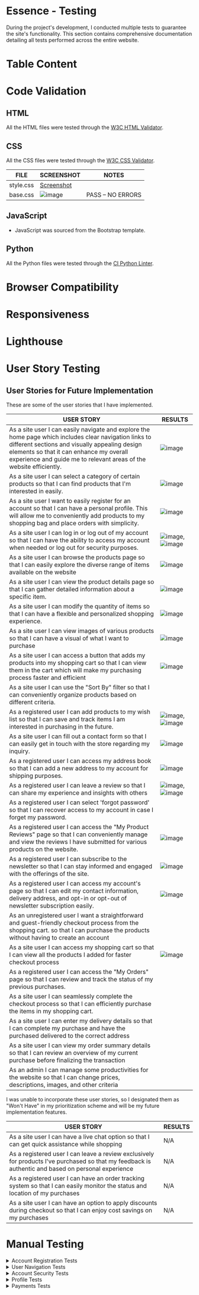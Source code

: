 # Essence - Testing

During the project's development, I conducted multiple tests to guarantee the site's functionality. This section contains comprehensive documentation detailing all tests performed across the entire website.

# Table Content


# Code Validation

## HTML

All the HTML files were tested through the [W3C HTML Validator](https://validator.w3.org/). 


## CSS

All the CSS files were tested through the [W3C CSS Validator](https://jigsaw.w3.org/css-validator/#validate_by_input). 

| FILE      | SCREENSHOT | NOTES            |
|-----------|------------|------------------|
| style.css | [Screenshot](link_to_screenshot) |  |
| base.css  | ![image](https://github.com/Rafz9Abz9/Essence/assets/126483536/0726b086-2370-4e3d-93b6-05f00db281c2)|  PASS – NO ERRORS |


## JavaScript

- JavaScript was sourced from the Bootstrap template.

## Python

All the Python files were tested through the [CI Python Linter](https://pep8ci.herokuapp.com/).


# Browser Compatibility


# Responsiveness


# Lighthouse


# User Story Testing

## User Stories for Future Implementation

These are some of the user stories that I have implemented.

| USER STORY                                                                                                   | RESULTS |
|--------------------------------------------------------------------------------------------------------------|---------|
| As a site user I can easily navigate and explore the home page which includes clear navigation links to different sections and visually appealing design elements so that it can enhance my overall experience and guide me to relevant areas of the website efficiently. |    ![image](https://github.com/Rafz9Abz9/Essence/assets/126483536/9fdcc0bb-fe81-4dcd-bf69-299a5d767ccf)|
| As a site user I can select a category of certain products so that I can find products that I'm interested in easily. |    ![image](https://github.com/Rafz9Abz9/Essence/assets/126483536/e620b84c-2bca-4f51-8897-75620130abd6)|
| As a site user I want to easily register for an account so that I can have a personal profile. This will allow me to conveniently add products to my shopping bag and place orders with simplicity. |  ![image](https://github.com/Rafz9Abz9/Essence/assets/126483536/0424d256-8e56-49bc-bb74-0179d360d125)|
| As a site user I can log in or log out of my account so that I can have the ability to access my account when needed or log out for security purposes. |   ![image](https://github.com/Rafz9Abz9/Essence/assets/126483536/90f53c93-55e3-41c3-9e3a-0322b0d8b82b), ![image](https://github.com/Rafz9Abz9/Essence/assets/126483536/c8c6b178-0fcb-4521-a901-01ba12255760)|
| As a site user I can browse the products page so that I can easily explore the diverse range of items available on the website | ![image](https://github.com/Rafz9Abz9/Essence/assets/126483536/fb877daa-b6d9-485a-ad7f-60c6fcf44ca4)|
| As a site user I can view the product details page so that I can gather detailed information about a specific item. |     ![image](https://github.com/Rafz9Abz9/Essence/assets/126483536/a4135de6-cd77-4531-b428-c12e2fcd6f22)|
| As a site user I can modify the quantity of items so that I can have a flexible and personalized shopping experience. |    ![image](https://github.com/Rafz9Abz9/Essence/assets/126483536/405633b1-1cdb-4e05-bac5-37ec69fcf3d9)|
| As a site user I can view images of various products so that I can have a visual of what I want to purchase |   ![image](https://github.com/Rafz9Abz9/Essence/assets/126483536/f512ec9c-0814-4e38-8b80-976269e7ac4d)|
| As a site user I can access a button that adds my products into my shopping cart so that I can view them in the cart which will make my purchasing process faster and efficient |    ![image](https://github.com/Rafz9Abz9/Essence/assets/126483536/77d5075e-905d-4c3f-a8f6-bec9371e9a28)|
| As a site user I can use the "Sort By" filter so that I can conveniently organize products based on different criteria. |         |
| As a registered user I can add products to my wish list so that I can save and track items I am interested in purchasing in the future. |    ![image](https://github.com/Rafz9Abz9/Essence/assets/126483536/f51233f8-0245-4229-9ca6-7caf32a1498c), ![image](https://github.com/Rafz9Abz9/Essence/assets/126483536/72bc1b77-6fdf-4e23-a733-5a9a81d1de59)|
| As a site user I can fill out a contact form so that I can easily get in touch with the store regarding my inquiry. |   ![image](https://github.com/Rafz9Abz9/Essence/assets/126483536/f2360cec-2882-4f1d-8ba6-a1a614590a42)|
| As a registered user I can access my address book so that I can add a new address to my account for shipping purposes. |    ![image](https://github.com/Rafz9Abz9/Essence/assets/126483536/1b5b6f8b-bb7d-4af5-a054-812f7d10eba7)|
| As a registered user I can leave a review so that I can share my experience and insights with others |   ![image](https://github.com/Rafz9Abz9/Essence/assets/126483536/aa3a0718-82f7-479a-92b9-aa5a53ab254a), ![image](https://github.com/Rafz9Abz9/Essence/assets/126483536/1e7f76bc-37cb-4047-b1bd-72e54517e4a4)|
| As a registered user I can select 'forgot password' so that I can recover access to my account in case I forget my password. |         |
| As a registered user I can access the "My Product Reviews" page so that I can conveniently manage and view the reviews I have submitted for various products on the website. |    ![image](https://github.com/Rafz9Abz9/Essence/assets/126483536/19171f47-65fe-4c5f-af44-4b4407bc6e89)|
| As a registered user I can subscribe to the newsletter so that I can stay informed and engaged with the offerings of the site. |   ![image](https://github.com/Rafz9Abz9/Essence/assets/126483536/e94373c6-d0d6-4242-a278-7098ab6eeed8)|
| As a registered user I can access my account's page so that I can edit my contact information, delivery address, and opt-in or opt-out of newsletter subscription easily. |  ![image](https://github.com/Rafz9Abz9/Essence/assets/126483536/076de158-778f-413c-8ebc-b6d21a4885bb)|
| As an unregistered user I want a straightforward and guest-friendly checkout process from the shopping cart. so that I can purchase the products without having to create an account |         |
| As a site user I can access my shopping cart so that I can view all the products I added for faster checkout process |    ![image](https://github.com/Rafz9Abz9/Essence/assets/126483536/08eae49b-d1d9-4517-9673-9f6c1dabcc0e)|
| As a registered user I can access the "My Orders" page so that I can review and track the status of my previous purchases. |         |
| As a site user I can seamlessly complete the checkout process so that I can efficiently purchase the items in my shopping cart. |         |
| As a site user I can enter my delivery details so that I can complete my purchase and have the purchased delivered to the correct address |         |
| As a site user I can view my order summary details so that I can review an overview of my current purchase before finalizing the transaction |         |
| As an admin I can manage some productivities for the website so that I can change prices, descriptions, images, and other criteria |         |


I was unable to incorporate these user stories, so I designated them as "Won't Have" in my prioritization scheme and will be my future implementation features.

| USER STORY                                                                     | RESULTS |
|--------------------------------------------------------------------------------|---------|
| As a site user I can have a live chat option so that I can get quick assistance while shopping | N/A |
| As a registered user I can leave a review exclusively for products I've purchased so that my feedback is authentic and based on personal experience | N/A |
| As a registered user I can have an order tracking system so that I can easily monitor the status and location of my purchases | N/A |
| As a site user I can have an option to apply discounts during checkout so that I can enjoy cost savings on my purchases | N/A |



# Manual Testing

<details>

<summary>Account Registration Tests</summary>

| Test                               | Result |
|------------------------------------|--------|
| User can create an account        | Pass   |
| Verified User can log into account| Pass   |
| User can log out of account       | Pass   |
| User is notified of logging in to account | Pass |
| User is notified of logging out of account| Pass |
| User receives email verification email| Fail   |

</details>

<details>

<summary>User Navigation Tests</summary>

| Test                                                   | Result |
|--------------------------------------------------------|--------|
| User can navigate to product                          | Pass   |
| User can access product details                       | Pass   |
| User can add a product to cart                        | Pass   |
| User can navigate back to products                    | Pass   |
| User can add additional products to cart              | Pass   |
| User can add multiple quantities of a product         | Pass   |
| User can navigate to cart                             | Pass   |
| Logged in User can navigate to the profile section of accounts | Pass |
| User can access their saved address information      | Pass   |
| User can access past orders                           | Pass   |
| User can access the contact page and form             | Pass   |
| All links on footer open to correct pages             | Pass   |
| All links on Heading Navigation open to correct option| Pass   |


</details>

<details>

<summary>Account Security Tests</summary>

| Test                                               | Result |
|----------------------------------------------------|--------|
| Unregistered user cannot access profile page      | Pass   |
| Registered user can access profile page           | Pass   |
| All users can access the contact form page       | Pass   |
| Unregistered user cannot leave a review on products | Pass |
| Registered user can leave a review on products   | Pass   |
| Unregistered user cannot add products to wishlist | Pass   |
| Registered user can add products to wishlist     | Pass   |

</details>

<details>

<summary>Profile Tests</summary>

| Test                                                   | Result |
|--------------------------------------------------------|--------|
| Unregistered user cannot access profile page           | Pass   |
| Registered user can access profile page                | Pass   |
| Registered user can see their details on the accounts information page | Pass |
| Registered user can update their first name            | Pass   |
| Registered user can update their last name             | Pass   |
| Registered user can update their email                 | Pass   |
| Registered user can navigate to their shipping information | Pass   |
| Registered user can update street address              | Pass   |
| Registered user can update city                        | Pass   |
| Registered user can update state/province              | Pass   |
| Registered user can update postcode                    | Pass   |
| Registered user can update country                     | Pass   |
| Registered user can subscribe to newsletter            | Pass   |
| Registered user can unsubscribe newsletter            | Pass   |

</details>

<details>

<summary>Payments Tests</summary>



</details>


